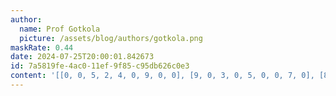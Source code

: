 ```yaml
---
author:
  name: Prof Gotkola
  picture: /assets/blog/authors/gotkola.png
maskRate: 0.44
date: 2024-07-25T20:00:01.842673
id: 7a5819fe-4ac0-11ef-9f85-c95db626c0e3
content: '[[0, 0, 5, 2, 4, 0, 9, 0, 0], [9, 0, 3, 0, 5, 0, 0, 7, 0], [8, 0, 7, 3, 0, 9, 4, 5, 1], [0, 3, 4, 0, 9, 0, 7, 0, 0], [7, 0, 1, 4, 0, 0, 5, 0, 6], [6, 8, 2, 0, 7, 0, 0, 4, 9], [3, 0, 0, 0, 0, 4, 1, 6, 5], [2, 5, 0, 0, 0, 3, 8, 0, 0], [4, 0, 9, 5, 8, 6, 2, 3, 0]]'
---
```

